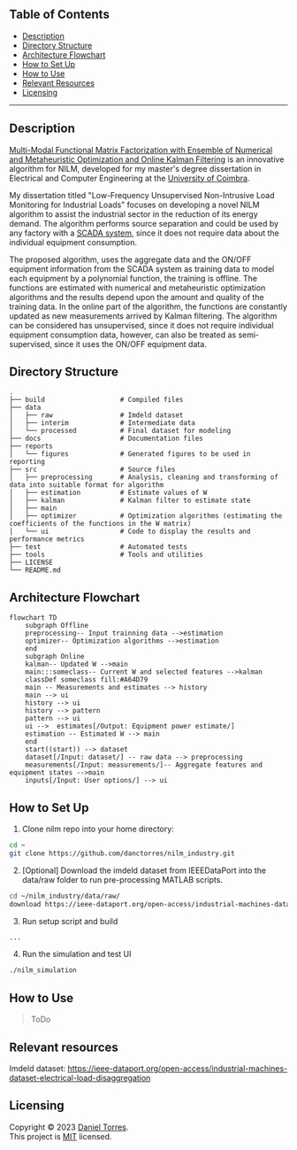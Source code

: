 Table of Contents
------

* [Description](#description)
* [Directory Structure](#directory-structure)
* [Architecture Flowchart](#architecture-flowchart)
* [How to Set Up](#how-to-set-up)
* [How to Use](#how-to-use)
* [Relevant Resources](#relevant-resources)
* [Licensing](#licensing)
---


Description
------
[Multi-Modal Functional Matrix Factorization with Ensemble of Numerical and Metaheuristic Optimization and Online Kalman Filtering](https://github.com/danctorres/nilm_disseration) is an innovative algorithm for NILM, developed for my master's degree dissertation in Electrical and Computer Engineering at the [University of Coimbra](https://www.uc.pt/).

My dissertation titled "Low-Frequency Unsupervised Non-Intrusive Load Monitoring for Industrial Loads" focuses on developing a novel NILM algorithm to assist the industrial sector in the reduction of its energy demand. The algorithm performs source separation and could be used by any factory with a [SCADA system](https://en.wikipedia.org/wiki/SCADA), since it does not require data about the individual equipment consumption.


The proposed algorithm, uses the aggregate data and the ON/OFF equipment information from the SCADA system as training data to model each equipment by a polynomial function, the training is offline. The functions are estimated with numerical and metaheuristic optimization algorithms and the results depend upon the amount and quality of the training data. In the online part of the algorithm, the functions are constantly updated as new measurements arrived by Kalman filtering. The algorithm can be considered has unsupervised, since it does not require individual equipment consumption data, however, can also be treated as semi-supervised, since it uses the ON/OFF equipment data.


Directory Structure
------
    .
    ├── build                   # Compiled files
    ├── data
    │   ├── raw                 # Imdeld dataset
    │   ├── interim             # Intermediate data
    │   └── processed           # Final dataset for modeling
    ├── docs                    # Documentation files
    ├── reports					
    │   └── figures             # Generated figures to be used in reporting 
    ├── src                     # Source files
    │   ├── preprocessing       # Analysis, cleaning and transforming of data into suitable format for algorithm
    │   ├── estimation          # Estimate values of W
    │   ├── kalman		        # Kalman filter to estimate state
    │   ├── main
    │   ├── optimizer           # Optimization algorithms (estimating the coefficients of the functions in the W matrix)
    │   └── ui	                # Code to display the results and performance metrics
    ├── test                    # Automated tests
    ├── tools                   # Tools and utilities
    ├── LICENSE
    └── README.md


Architecture Flowchart
------
```mermaid
flowchart TD
    subgraph Offline
    preprocessing-- Input trainning data -->estimation
    optimizer-- Optimization algorithms -->estimation
    end
    subgraph Online
    kalman-- Updated W -->main
    main:::someclass-- Current W and selected features -->kalman
    classDef someclass fill:#A64D79
    main -- Measurements and estimates --> history
    main --> ui
    history --> ui
    history --> pattern
    pattern --> ui
    ui -->  estimates[/Output: Equipment power estimate/]
    estimation -- Estimated W --> main
    end
    start((start)) --> dataset
    dataset[/Input: dataset/] -- raw data --> preprocessing
    measurements[/Input: measurements/]-- Aggregate features and equipment states -->main
    inputs[/Input: User options/] --> ui
```
  

How to Set Up
------
1. Clone nilm repo into your home directory:
``` bash
cd ~
git clone https://github.com/danctorres/nilm_industry.git
```
2. [Optional] Download the imdeld dataset from IEEEDataPort into the data/raw folder to run pre-processing MATLAB scripts.
``` bash
cd ~/nilm_industry/data/raw/
download https://ieee-dataport.org/open-access/industrial-machines-dataset-electrical-load-disaggregation
```
3. Run setup script and build
``` bash
...
```
4. Run the simulation and test UI
``` bash
./nilm_simulation
```

How to Use
------
> ToDo


Relevant resources
------
Imdeld dataset: https://ieee-dataport.org/open-access/industrial-machines-dataset-electrical-load-disaggregation

Licensing
------
Copyright © 2023 [Daniel Torres](https://github.com/danctorres).<br />
This project is [MIT](https://github.com/danctorres/nilm_disseration/blob/main/LICENSE) licensed.
